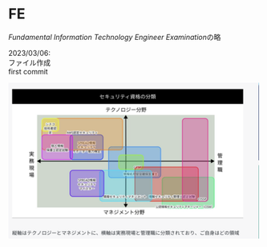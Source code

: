 # FE  
*Fundamental Information Technology Engineer Examination*の略

2023/03/06:  
ファイル作成  
first commit

<img width="500" alt="" src="./images/情報処理技術資格.png">
